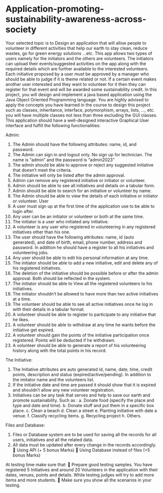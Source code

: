 # Application-promoting-sustainability-awareness-across-society



Your selected topic is to Design an application that will allow people to volunteer in different activities that help our earth to stay clean, reduce wastes, go for green energy solutions …etc. This app allows two types of users namely for the initiators and the others are volunteers. The initiators can upload their events/suggested activities on the app along with the required details which are further available to the interested volunteers. Each initiative proposed by a user must be approved by a manager who should be able to judge if it is theme related or not.  If a certain event makes another user interested and they want to volunteer for it then they can register for that event and will be awarded some sustainability credit. 
In this project, you will design and implement a java based application using the Java Object Oriented Programming language. You are highly advised to apply the concepts you have learned in the course to design this project such as classes, inheritance, interface, polymorphism, arrays, lists, ..., etc. you will have multiple classes not less than three excluding the GUI classes. This application should have a well-designed interactive Graphical User interface and fulfill the following functionalities:

Admin:
1.	The Admin should have the following attributes: name, id, and password.
2.	The Admin can sign in and logout only. No sign up for technician. 
     The name is “admin” and the password is “admin2023”
3.	The admin should be able to approve or reject any suggested initiative that doesn’t meet the criteria.
4.	The initiative will only be listed after the admin approval.
5.	Admin can remove any registered initiative or initiator or volunteer.
6.	Admin should be able to see all initiatives and details on a tabular form.
7.	Admin should be able to search for an initiative or volunteer by name.
8.	The Admin should be able to view the details of each initiative or initiator or volunteer.
User
1.	A user must sign up at the first time of the application use to be able to login after.
2.	Any user can be an initiator or volunteer or both at the same time.
3.	The initiator is a user who initiated any initiative.
4.	A volunteer is any user who registered in volunteering in any registered initiatives other than his one.
5.	The user should have the following attributes: name, id (auto generated), and date of birth, email, phone number, address and password. In addition he should have a register to all his initiatives and volunteering jobs.
6.	Any user should be able to edit his personal information at any time.
7.	The initiator should be able to add a new initiative, edit and delete any of his registered initiatives.
8.	 The deletion of the initiative should be possible before or after the admin approval. Both should be reflected in the system.
9.	The initiator should be able to View all the registered volunteers to his initiatives.
10.	The initiator shouldn’t be allowed to have more than two active initiatives at a time.
11.	The volunteer should be able to see all active initiatives once he log in with their details in a tabular format.
12.	A volunteer should be able to register to participate to any initiative that he likes.
13.	A volunteer should be able to withdraw at any time he wants before the initiative get expired.
14.	A volunteer should gain the points of the initiative participation once registered. Points will be deducted if he withdrawn.
15.	A volunteer should be able to generate a report of his volunteering history along with the total points in his record. 

The Initiative:
1.	The Initiative attributes are auto generated id, name, date, time, credit points, description and status (expired/active/pending). In addition to the imitator name and the volunteers list.
2.	If the initiative date and time are passed it should show that it is expired and shouldn’t allow any new volunteer registration.
3.	Initiatives can be any task that serves and help to save our earth and promote sustainability. Such as :
a.	Donate food (specify the place and type and date and time).
b.	Donate stuff and put them in a specific box place.
c.	Clean a beach
d.	Clean a street
e.	Planting initiative with date a venue.
f.	Classify recycling items.
g.	Recycling project
h.	Others.

Files and Database:
1.	Files or Database system are to be used for saving all the records for all users, initiatives and all the related data.
2.	All data must be updated after every change in the records accordingly.
	Using API (+ 5 bonus Marks)
	Using Database instead of files (+5 bonus Marks)

At testing time make sure that:
	Prepare good testing samples. You have registered 5 Initiatives and around 20 Volunteers in the application with their dates, venues, points and details. While testing judges will try to add more items and more students. 
	Make sure you show all the scenarios in your testing.

